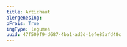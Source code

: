 ```yaml
---
title: Artichaut
alergenesIng:
pFrais: True
ingType: legumes
uuid: 47f509f9-d687-4ba1-ad3d-1efe85afd48c
---
```

